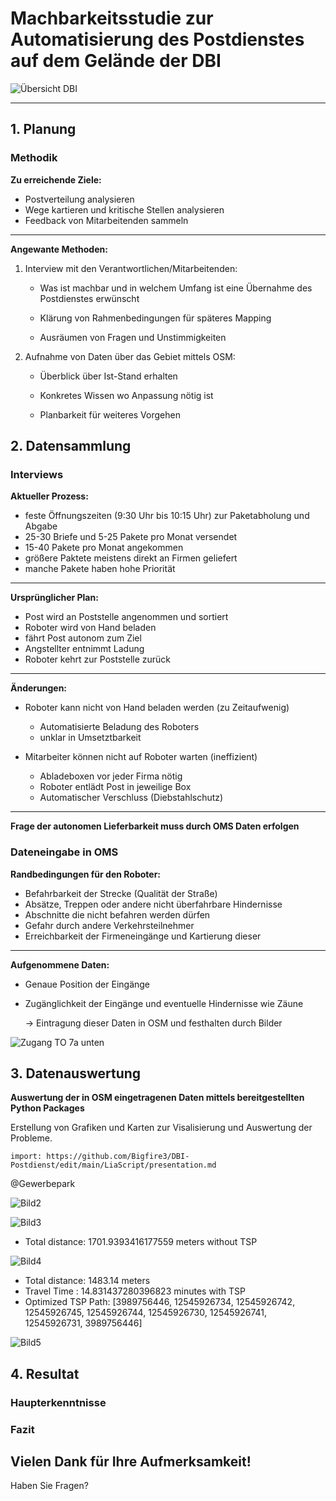 <!--
Gewerbepark: @Gewerbepark.withStyle("width: 100%; height: 600px; border: 0; overflow: hidden;")
Gewerbepark.withStyle: <iframe src="https://github.com/Bigfire3/DBI-Postdienst/blob/main/Img/Gewerbepark%20Deutsches%20Brennstoffinstitut.html" style=@0></iframe>

-->


# Machbarkeitsstudie zur Automatisierung des Postdienstes auf dem Gelände der DBI

![Übersicht DBI](../Img/Uebersicht-DBI.jpeg "Karte DBI inklusive ansässiger Firmen")

---


## 1. Planung

### Methodik

**Zu erreichende Ziele:**

* Postverteilung analysieren
* Wege kartieren und kritische Stellen analysieren
* Feedback von Mitarbeitenden sammeln

---

**Angewante Methoden:**

1. Interview mit den Verantwortlichen/Mitarbeitenden:

    * Was ist machbar und in welchem Umfang ist eine Übernahme des Postdienstes erwünscht 

    * Klärung von Rahmenbedingungen für späteres Mapping

    * Ausräumen von Fragen und Unstimmigkeiten

2. Aufnahme von Daten über das Gebiet mittels OSM:

    * Überblick über Ist-Stand erhalten

    * Konkretes Wissen wo Anpassung nötig ist 

    * Planbarkeit für weiteres Vorgehen

## 2. Datensammlung

### Interviews 

**Aktueller Prozess:**

* feste Öffnungszeiten (9:30 Uhr bis 10:15 Uhr) zur Paketabholung und Abgabe
* 25-30 Briefe und 5-25 Pakete pro Monat versendet
* 15-40 Pakete pro Monat angekommen
* größere Paktete meistens direkt an Firmen geliefert
* manche Pakete haben hohe Priorität 

---

**Ursprünglicher Plan:**

* Post wird an Poststelle angenommen und sortiert
* Roboter wird von Hand beladen
* fährt Post autonom zum Ziel
* Angstellter entnimmt Ladung 
* Roboter kehrt zur Poststelle zurück  

---

**Änderungen:**

* Roboter kann nicht von Hand beladen werden (zu Zeitaufwenig)

    * Automatisierte Beladung des Roboters
    * unklar in Umsetztbarkeit 

* Mitarbeiter können nicht auf Roboter warten (ineffizient)

    * Abladeboxen vor jeder Firma nötig 
    * Roboter entlädt Post in jeweilige Box 
    * Automatischer Verschluss (Diebstahlschutz)

---

**Frage der autonomen Lieferbarkeit muss durch OMS Daten erfolgen**

### Dateneingabe in OMS

**Randbedingungen für den Roboter:**

* Befahrbarkeit der Strecke (Qualität der Straße)
* Absätze, Treppen oder andere nicht überfahrbare Hindernisse 
* Abschnitte die nicht befahren werden dürfen
* Gefahr durch andere Verkehrsteilnehmer 
* Erreichbarkeit der Firmeneingänge und Kartierung dieser

---

**Aufgenommene Daten:**

* Genaue Position der Eingänge 
* Zugänglichkeit der Eingänge und eventuelle Hindernisse wie Zäune 

    -> Eintragung dieser Daten in OSM und festhalten durch Bilder

![Zugang TO 7a unten](../Img/Zugang-Teilobjekt-7a-unten.jpg "Bordstein am Eingang des Teilobjektes 7a (unten).")

## 3. Datenauswertung

**Auswertung der in OSM eingetragenen Daten mittels bereitgestellten Python Packages**

Erstellung von Grafiken und Karten zur Visalisierung und Auswertung der Probleme.

`import: https://github.com/Bigfire3/DBI-Postdienst/edit/main/LiaScript/presentation.md `

@Gewerbepark

![Bild2](../Img/Routing_to_all_entrances.png "Kürzeste Routen zu allen Eingängen")

![Bild3](../Img/Routing_to_all_accesible_entrances.png "Kürzeste Routen zu allen erreichbaren Eingängen")

- Total distance: 1701.9393416177559 meters without TSP

![Bild4](../Img/Optimized_TSP.png "Kürzeste Routen zu den bereits Verfügbaren Eingängen")

- Total distance: 1483.14 meters
- Travel Time : 14.831437280396823 minutes with TSP
- Optimized TSP Path: [3989756446, 12545926734, 12545926742, 12545926745, 12545926744, 12545926730, 12545926741, 12545926731, 3989756446]

![Bild5](../Img/isochrones.png "Erreichbarkeit in 30s Abständen von der Poststelle")

## 4. Resultat

### Haupterkenntnisse


### Fazit


## Vielen Dank für Ihre Aufmerksamkeit!

Haben Sie Fragen?
